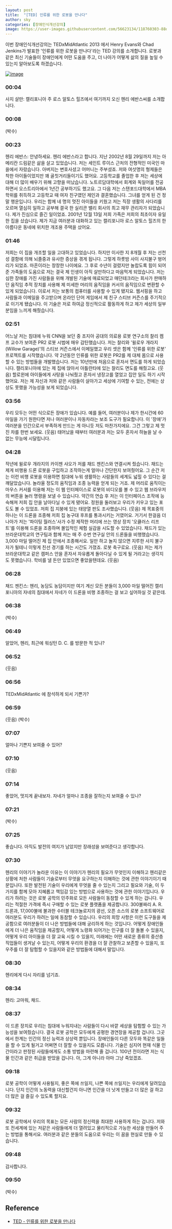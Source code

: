 ```yaml
---
layout: post
title:  "[TED] 인류를 위한 로봇을 만나다"
author: sky
categories: [장애인식개선강의]
image: https://user-images.githubusercontent.com/56623134/118760303-88dd7580-b8ad-11eb-8d6e-4a911d2991c8.png
---
```


이번 장애인식개선강의는 TEDxMidAtlantic 2013 에서 Henry Evans와 Chad Jenkins가 발표한 '인류를 위한 로봇을 만나다'라는 TED 강의를 소개합니다.
로봇과 같은 최신 기술들이 장애인에게 어떤 도움을 주고, 더 나아가 어떻게 삶의 질을 높일 수 있는지 알아보도록 하겠습니다.

[![image](https://user-images.githubusercontent.com/56623134/118760541-effb2a00-b8ad-11eb-9480-67fdfa65dfbc.png)](https://www.ted.com/talks/henry_evans_and_chad_jenkins_meet_the_robots_for_humanity/transcript?language=ko)

### 00:04
사지 살만: 캘리포니아 주 로스 알토스 힐즈에서 여기까지 오신 헨리 에반스씨를 소개합니다. 

### 00:08
(박수) 

### 00:23
헨리 에반스: 안녕하세요. 헨리 에반스라고 합니다. 지난 2002년 8월 29일까지 저는 아메리칸 드림같은 삶을 살고 있었습니다. 저는 세인트 루이스 근처의 전형적인 미국인 마을에서 자랐습니다. 아버지는 변호사셨고 어머니는 주부셨죠. 저와 여섯명의 형제들은 착한 아이들이었지만 꽤 골칫거리들이기도 했어요. 고등학교를 졸업한 후 저는 세상에 대해 더 많이 배우기 위해 고향을 떠났습니다. 노트르담대학에서 회계와 독일어를 전공하면서 오스트리아에서 1년간 공부하기도 했고요. 그 다음 저는 스탠포드대학에서 MBA 학위를 취득하고 고등학교 때 여자 친구였던 제인과 결혼했습니다. 그녀를 얻게 된 건 정말 행운입니다. 우리는 함께 네 명의 멋진 아이들을 키웠고 저는 직장 생활의 사다리를 오르며 열심히 일하고 공부해 결국 한 실리콘 밸리 회사의 최고 재무 관리자가 되었습니다. 제가 진심으로 즐긴 일이었죠. 2001년 12월 13일 저희 가족은 저희의 최초이자 유일한 집을 샀습니다. 제가 지금 여러분과 대화하고 있는 캘리포니아 로스 알토스 힐즈의 한 아름다운 동네에 위치한 개조용 주택을 샀어요. 

### 01:46
저희는 이 집을 개조할 일을 고대하고 있었습니다. 하지만 이사한 지 8개월 후 저는 선천성 결함에 의해 뇌졸중과 유사한 증상을 겪게 됩니다. 그렇게 하룻밤 사이 사지불구 벙어리가 되었죠. 마흔이라는 창창한 나이에요. 그 후로 수년이 걸렸지만 놀랍도록 힘이 되어 준 가족들의 도움으로 저는 결국 제 인생이 아직 살만하다고 마음먹게 되었습니다. 저는 심한 장애를 가진 사람들을 위해 개발된 기술에 매료되었고 매던테크라는 회사가 판매하던 움직임 추적 장치를 사용해 제 미세한 머리의 움직임을 커서의 움직임으로 변환할 수 있게 되었습니다. 이로서 저는 보통의 컴퓨터를 사용할 수 있게 됐지요. 웹서핑을 하고 사람들과 이메일을 주고받으며 온라인 단어 게임에서 제 친구 스티브 커즌스를 주기적으로 이기게 됐습니다. 이 기술은 저로 하여금 정신적으로 활동하게 하고 제가 세상의 일부분임을 느끼게 해줬습니다. 

### 02:51
어느날 저는 침대에 누워 CNN을 보던 중 조지아 공대의 의료용 로봇 연구소의 찰리 켐프 교수가 보여준 PR2 로봇 시범에 매우 감탄했습니다. 저는 찰리와 '윌로우 개라지(Willow Garage)'의 스티브 커즌스에서 이메일했고 우리 셋은 함께 '인류를 위한 로봇' 프로젝트를 시작했습니다. 약 2년동안 인류를 위한 로봇은 PR2를 제 대체 몸으로 사용할 수 있는 방법들을 개발했습니다. 저는 10년만에 처음으로 혼자서 면도를 하게 되었습니다. 캘리포니아에 있는 제 집에 앉아서 아틀란타에 있는 찰리도 면도를 해줬고요. (웃음) 할로윈에 아이들에게 사탕을 나눠줬고 혼자서 냉장고를 열었고 집안 일도 하기 시작했어요. 저는 제 자신과 저와 같은 사람들이 살아가고 세상에 기여할 수 있는, 전에는 상상도 못했을 가능성을 보게 되었습니다. 

### 03:56
우리 모두는 어떤 식으로든 장애가 있습니다. 예를 들어, 여러분이나 제가 한시간에 60마일을 가기 원한다면 저나 여러분이나 자동차라는 보조 도구가 필요합니다. 이 '장애'가 여러분을 인간으로서 부족하게 만드는 게 아니듯 저도 마찬가지에요. 그건 그렇고 제 멋진 차를 한번 보세요. (웃음) 태어났을 때부터 여러분과 저는 모두 혼자서 하늘을 날 수 없는 무능에 시달립니다. 

### 04:28
작년에 윌로우 개라지의 카이젠 샤오가 저를 채드 젠킨스와 연결시켜 줬습니다. 채드는 제게 비행용 드론 로봇을 구입하고 조작하는게 얼마나 간단한지 보여줬어요. 그 순간 저는 이런 비행 로봇을 이용하면 침대에 누워 생활하는 사람들의 세계도 넓힐 수 있다는 걸 깨달았습니다. 놀라울 정도의 움직임과 조종 능력을 얻게 되는 거죠. 제 머리로 움직이는 마우스 커서를 이용해 저는 이 웹 인터페이스로 로봇의 비디오를 볼 수 있고 웹 브라우저의 버튼을 눌러 명령을 보낼 수 있습니다. 약간의 연습 후 저는 이 인터페이스 조작에 능숙해져 저희 집 안을 날아다닐 수 있게 됐어요. 정원을 둘러보고 우리가 키우고 있는 포도도 볼 수 있었죠. 저희 집 지붕에 있는 태양열 판도 조사했습니다. (웃음) 제 목표중의 하나는 이 드론을 조종해 저희 집 농구대 후프를 통과시키는 거였어요. 거기서 한걸음 더 나아가 저는 '파이팅 월러스'사가 수정 제작한 머리에 쓰는 영상 장치 '오큘러스 리프트'를 이용해 드론을 조종하며 몰입적인 체험 실감을 시도할 수 있었습니다. 채드가 있는 브라운대학교의 연구팀과 함께 저는 매 주 수번 연구실 안의 드론들을 비행했습니다. 3,000 마일 떨어진 제 집 안에서 조종해서요. 일만 하고 놀지 않으면 지루한 사지 불구자가 될테니 이렇게 친선 경기를 하는 시간도 가졌죠. 로봇 축구로요. (웃음) 저는 제가 브라운대학교 같은 캠퍼스 안을 혼자서 자유롭게 돌아다닐 수 있게 될 거라고는 생각지도 못했습니다. 학비를 낼 돈만 있었으면 좋았을텐데요. (웃음) 

### 06:28
채드 젠킨스: 헨리, 농담도 농담이지만 여기 계신 모든 분들이 3,000 마일 떨어진 캘리포니아의 자네의 침대에서 자네가 이 드론을 비행 조종하는 걸 보고 싶어하실 것 같은데. 

### 06:38
(박수) 

### 06:49
알았어, 헨리, 최근에 워싱턴 D. C. 를 방문한 적 있나? 

### 06:52
(웃음) 

### 06:56
TEDxMidAtlantic 에 참석하게 되서 기쁜가? 

### 06:59
(웃음) (박수) 

### 07:07
얼마나 기쁜지 보여줄 수 있어? 

### 07:10
(웃음) 

### 07:14
좋았어, 멋지게 끝내보자. 자네가 얼마나 조종을 잘하는지 보여줄 수 있나? 

### 07:21
(박수) 

### 07:25
좋습니다. 아직도 발전의 여지가 남았지만 장래성을 보여준다고 생각합니다. 

### 07:30
헨리의 이야기가 놀라운 이유는 이 이야기가 헨리의 필요가 무엇인지 이해하고 헨리같은 상황에 처한 사람들이 기술로부터 무엇을 요구하는지 이해하는 것에 관한 이야기이기 때문입니다. 또한 발전된 기술이 우리에게 무엇을 줄 수 있는지 그리고 필요와 기술, 이 두 가지를 함께 모아 지혜롭고 책임감 있는 방법으로 사용하는 것에 관한 이야기입니다. 우리가 하려는 것은 로봇 공학의 민주화로 모든 사람들이 동참할 수 있게 하는 겁니다. 우리는 적절한 가격에 즉시 구매할 수 있는 로봇 플랫폼을 제공합니다. 300불짜리 A. R. 드론과, 17,000불에 불과한 수터블 테크놀로지의 광선, 오픈 소스의 로봇 소프트웨어로 여러분도 우리가 하려는 일에 동참할 수 있습니다. 우리의 희망 사항은 이런 도구들을 제공함으로 여러분들이 더 나은 방법들에 대해 궁리하게 하는 것입니다. 어떻게 장애인들에게 더 나은 움직임을 제공할지, 어떻게 노령화 되어가는 인구를 더 잘 돌볼 수 있을지, 어떻게 우리 아이들을 더 잘 교육 시킬 수 있을지, 미래에는 어떤 새로운 종류의 중산층 직업들이 생겨날 수 있는지, 어떻게 우리의 환경을 더 잘 관찰하고 보존할 수 있을지, 또 우주를 더 잘 탐험할 수 있을지와 같은 방법들에 대해서 말입니다. 

### 08:30
헨리에게 다시 자리를 넘기죠. 

### 08:34
헨리: 고마워, 채드. 

### 08:37
이 드론 장치로 우리는 침대에 누워지내는 사람들이 다시 바깥 세상을 탐험할 수 있는 가능성을 보여줬습니다. 결국 로봇 공학은 모두에게 공평한 경연장을 제공할 겁니다. 그곳에서 한계는 인간의 정신 능력과 상상력 뿐입니다. 장애인들이 다른 모두와 똑같은 일들을 할 수 있게 될거고 어쩌면 더 잘할 수 있을지도 모릅니다. 기술은 심지어 현재 식물 인간이라고 판정된 사람들에게도 소통 방법을 마련해 줄 겁니다. 100년 전이라면 저는 식물 인간과 같은 취급을 받았을 겁니다. 아, 그게 아니라 아마 그냥 죽었겠죠. 

### 09:18
로봇 공학이 어떻게 사용될지, 좋은 쪽에 쓰일지, 나쁜 쪽에 쓰일지는 우리에게 달려있습니다. 단지 인간의 노동력을 대신할건지 아니면 인간을 더 낫게 만들고 더 많은 걸 하고 더 많은 걸 즐길 수 있도록 할지요. 

### 09:32
로봇 공학에서 우리의 목표는 모든 사람의 정신력을 최대한 사용하게 하는 겁니다. 저와 또 전세계에 있는 저같은 사람들에게 더 열려있고 물리적으로 가능한 세상을 만들어 주는 방법을 통해서요. 여러분과 같은 분들의 도움으로 우리는 이 꿈을 현실로 만들 수 있습니다. 

### 09:48
감사합니다. 

### 09:50
(박수) 

## Reference

 - [TED - 인류를 위한 로봇을 만나다](https://www.ted.com/talks/henry_evans_and_chad_jenkins_meet_the_robots_for_humanity/transcript?language=ko)

